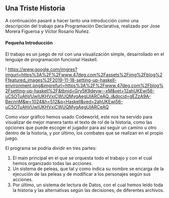 ##                                                                                   Una Triste Historia

A continuación pasaré a hacer tanto una introducción como una descripción del trabajo para Programación Declarativa, realizado por Jose Morera Figueroa y Víctor Rosario Nuñez.

####                                                                                 Pequeña Introducción

El trabajo es un juego de rol con una visualización simple, desarrollado en el lenguaje de programación funcional Haskell. 


! https://www.google.com/imgres?imgurl=https%3A%2F%2Fwww.47deg.com%2Fassets%2Fimg%2Fblog%2Ffeatured_images%2F2019-11-18-setting-up-haskell-environment.png&imgrefurl=https%3A%2F%2Fwww.47deg.com%2Fblog%2Fsetting-up-haskell%2F&tbnid=Gry5K9deyw--xM&vet=12ahUKEwj56-uC5OTuAhVUwIUKHVxiCWUQMygAegUIARCeAQ..i&docid=gEZzA9A-BecnnM&w=1024&h=512&q=Haskell&ved=2ahUKEwj56-uC5OTuAhVUwIUKHVxiCWUQMygAegUIARCeAQ


Como visor gráfico hemos usado Codeworld, este nos ha servido para visualizar de mejor manera tanto el texto de rol de la historia, como las opciones que puede escoger el jugador 
para así seguir un camino u otro dentro de la historia, y por último, los combates que se realizan en el propio juego.

El programa se podría dividir en tres partes:
  1. El main principal en el que se orquesta todo el trabajo y con el cual hemos organizado todas las acciones.
  2. Un sistema de peleas, que tal y como indica su nombre se encarga de la ejecución de las peleas y de modificar a los personajes según sus acciones.
  3. Por último, un sistema de lectura de Datos, con el cual hemos leído toda la historia y las alternativas según las decisiones, de diferentes archivos.

